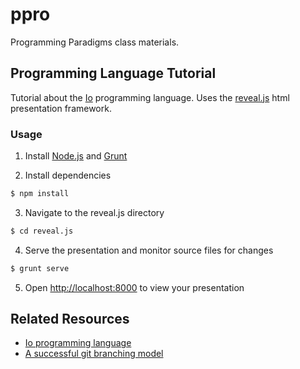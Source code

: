 # ppro

Programming Paradigms class materials.


## Programming Language Tutorial

Tutorial about the [Io](http://iolanguage.org/) programming language. Uses the [reveal.js](https://github.com/hakimel/reveal.js) html presentation framework.


### Usage

1. Install [Node.js](http://nodejs.org/) and [Grunt](http://gruntjs.com/getting-started#installing-the-cli)

2. Install dependencies
```sh
$ npm install
```

3. Navigate to the reveal.js directory
```sh
$ cd reveal.js
```

4. Serve the presentation and monitor source files for changes
```sh
$ grunt serve
```

5. Open [http://localhost:8000](http://localhost:8000) to view your presentation

## Related Resources

+ [Io programming language](http://iolanguage.org/)
+ [A successful git branching model](http://nvie.com/posts/a-successful-git-branching-model/) 

